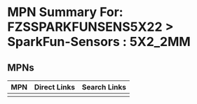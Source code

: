 



# MPN Summary For: FZSSPARKFUNSENS5X22 > SparkFun-Sensors : 5X2_2MM

## MPNs
  

|MPN|Direct Links|Search Links|
| :--- | :--- | :--- |
||||
